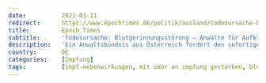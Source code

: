 ```yaml
---
date:          2021-03-11
redirect:      https://www.epochtimes.de/politik/ausland/todesursache-blutgerinnungsstoerung-anwaelte-fuer-aufklaerung-fordern-widerruf-der-astrazeneca-zulassung-a3467949.html
title:         Epoch Times
subtitle:      'Todesursache: Blutgerinnungsstörung – Anwälte für Aufklärung fordern Widerruf der AstraZeneca-Zulassung'
description:   'Ein Anwaltsbündnis aus Österreich fordert den sofortigen Stopp der AstraZeneca-Impfung. Grund dafür sei die Nebenwirkung von massiven Blutgerinnungsstörungen, welche den Tod einer Krankenschwester verursacht habe. Diese wird von den österreichischen Behörden und der EMA als „nicht typische Nebenwirkung“ behandelt.'
country:       DE
categories:    [Impfung]
tags:          [impf-nebenwirkungen, mit oder an impfung gestorben, blutgerinnungsstörungen, astrazeneca]
---
```

